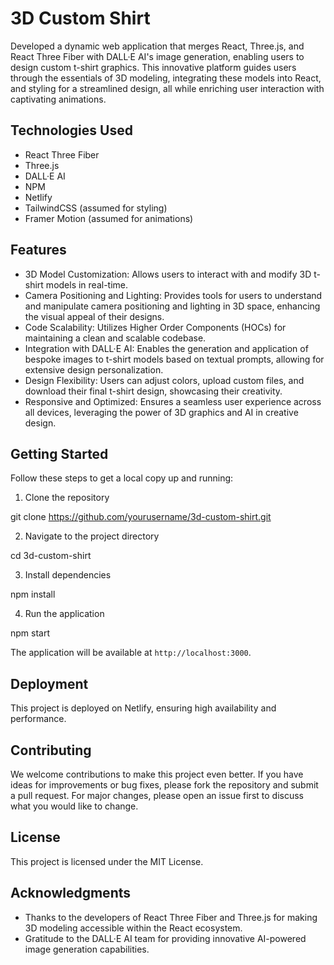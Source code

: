 # 3D Custom Shirt

Developed a dynamic web application that merges React, Three.js, and React Three Fiber with DALL·E AI's image generation, enabling users to design custom t-shirt graphics. This innovative platform guides users through the essentials of 3D modeling, integrating these models into React, and styling for a streamlined design, all while enriching user interaction with captivating animations.

## Technologies Used

- React Three Fiber
- Three.js
- DALL·E AI
- NPM
- Netlify
- TailwindCSS (assumed for styling)
- Framer Motion (assumed for animations)

## Features

- 3D Model Customization: Allows users to interact with and modify 3D t-shirt models in real-time.
- Camera Positioning and Lighting: Provides tools for users to understand and manipulate camera positioning and lighting in 3D space, enhancing the visual appeal of their designs.
- Code Scalability: Utilizes Higher Order Components (HOCs) for maintaining a clean and scalable codebase.
- Integration with DALL·E AI: Enables the generation and application of bespoke images to t-shirt models based on textual prompts, allowing for extensive design personalization.
- Design Flexibility: Users can adjust colors, upload custom files, and download their final t-shirt design, showcasing their creativity.
- Responsive and Optimized: Ensures a seamless user experience across all devices, leveraging the power of 3D graphics and AI in creative design.

## Getting Started

Follow these steps to get a local copy up and running:

1. Clone the repository

git clone https://github.com/yourusername/3d-custom-shirt.git


2. Navigate to the project directory

cd 3d-custom-shirt


3. Install dependencies

npm install


4. Run the application

npm start


The application will be available at `http://localhost:3000`.

## Deployment

This project is deployed on Netlify, ensuring high availability and performance.

## Contributing

We welcome contributions to make this project even better. If you have ideas for improvements or bug fixes, please fork the repository and submit a pull request. For major changes, please open an issue first to discuss what you would like to change.

## License

This project is licensed under the MIT License.

## Acknowledgments

- Thanks to the developers of React Three Fiber and Three.js for making 3D modeling accessible within the React ecosystem.
- Gratitude to the DALL·E AI team for providing innovative AI-powered image generation capabilities.